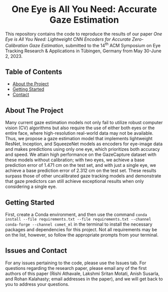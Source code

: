 <h1 align="center">
    One Eye is All You Need: Accurate Gaze Estimation
</h1>

This repository contains the code to reproduce the results of our paper _One Eye is All You Need: Lightweight CNN Encoders for Accurate Zero-Calibration Gaze Estimation_, submitted to the 14<sup>th</sup> ACM Symposium on Eye Tracking Research & Applications in Tübingen, Germany from May 30-June 2, 2023.

<!-- TABLE OF CONTENTS -->

## Table of Contents

- [About the Project](#about-the-project)
- [Getting Started](#getting-started)
- [Contact](#issues-and-contact)

<!-- ABOUT THE PROJECT -->

## About The Project

Many current gaze estimation models not only fail to utilize robust computer vision (CV) algorithms but also require the use of either both eyes or the entire face, where high-resolution real-world data may not be available. Thus, we propose a gaze estimation model that implements lightweight ResNet, Inception, and SqueezeNet models as encoders for eye-image data and makes predictions using only one eye, which prioritizes both accuracy and speed. We attain high performance on the GazeCapture dataset with these models without calibration; with two eyes, we achieve a base prediction error of 1.471 cm on the test set, and with just a single eye, we achieve a base prediction error of 2.312 cm on the test set. These results surpass those of other uncalibrated gaze tracking models and demonstrate that gaze predictors can still achieve exceptional results when only considering a single eye.

<!-- Getting Started -->

## Getting Started

First, create a Conda environment, and then use the command `conda install --file requirements.txt --file requirements.txt --channel conda-forge --channel comet_ml` in the terminal to install the necessary packages and dependencies for this project. Not all requirements may be on the list, however, so follow the appropriate prompts from your terminal.

<!-- Contact -->

## Issues and Contact

For any issues pertaining to the code, please use the Issues tab. For questions regarding the research paper, please email any of the first authors of this paper (Rishi Athavale, Lakshmi Sritan Motati, Anish Susarla, and Rohan Kalahasty; email addresses in the paper), and we will get back to you to address your questions.